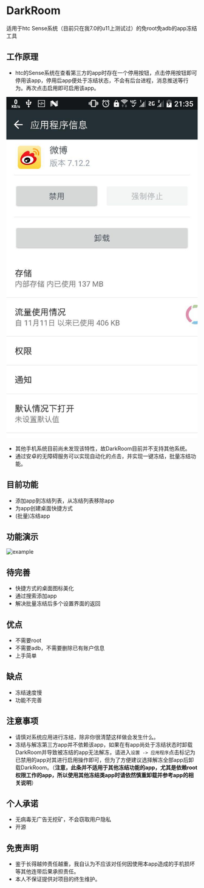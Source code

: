 # DarkRoom

适用于htc Sense系统（目前只在我7.0的u11上测试过）的免root免adb的app冻结工具

## 工作原理

- htc的Sense系统在查看第三方的app时存在一个停用按钮，点击停用按钮即可停用该app，停用后app便处于冻结状态，不会有后台进程，消息推送等行为。再次点击启用即可启用该app。

![禁用按钮](/readme/disable.jpg)

- 其他手机系统目前尚未发现该特性，故DarkRoom目前并不支持其他系统。
- 通过安卓的无障碍服务可以实现自动化的点击，并实现一键冻结，批量冻结功能。

## 目前功能

- 添加app到冻结列表，从冻结列表移除app
- 为app创建桌面快捷方式
- (批量)冻结app

## 功能演示

![example](/readme/example.gif)

## 待完善

- 快捷方式的桌面图标美化
- 通过搜索添加app
- 解决批量冻结后多个设置界面的返回


## 优点

- 不需要root
- 不需要adb，不需要删除已有账户信息
- 上手简单

## 缺点

- 冻结速度慢
- 功能不完善

## 注意事项

- 请慎对系统应用进行冻结，除非你很清楚这样做会发生什么。
- 冻结与解冻第三方app并不依赖该app，如果在有app尚处于冻结状态时卸载DarkRoom并导致被冻结的app无法解冻，请进入`设置 -> 应用程序`点击标记为已禁用的app对其进行启用操作即可，但为了方便建议选择解冻全部app后卸载DarkRoom。（__注意，此条并不适用于其他冻结功能的app，尤其是依赖root权限工作的app，所以使用其他冻结类app时请依然慎重卸载并参考app的相关说明__）

## 个人承诺

- 无病毒无广告无挖矿，不会窃取用户隐私
- 开源

## 免责声明

- 鉴于长得越帅责任越重，我自认为不应该对任何因使用本app造成的手机损坏等其他连带后果承担责任。
- 本人不保证提供对项目的终生维护。



